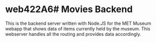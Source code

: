 # web422A6# Movies Backend
This is the backend server written with Node.JS for the MET Museum webapp that shows data of items currently held by the museum. This webserver handles all the routing and provides data accordingly.

